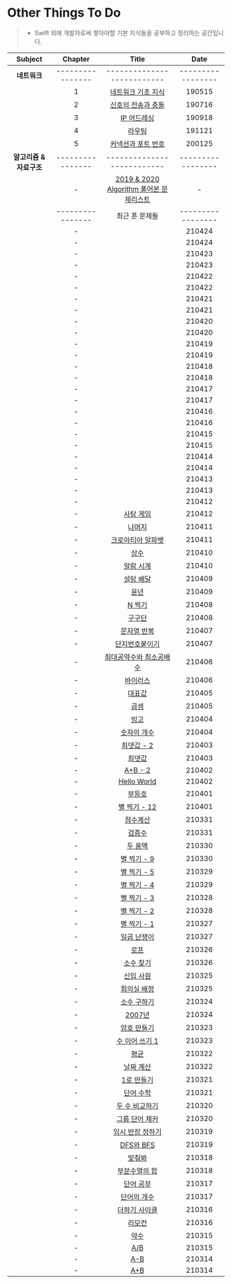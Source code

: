 # Other Things To Do
> - Swift 외에 개발자로써 쌓아야할 기본 지식들을 공부하고 정리하는 공간입니다.

| Subject | Chapter | Title | Date |
| :---: | :---: | :---: | :---: |
| **네트워크** | ---------------- | -------------------------- | ----------------- |
| | 1 | [네트워크 기초 지식](https://github.com/wargi/Etc/blob/master/Network/Chapter1.md) | 190515 |
| | 2 | [신호의 전송과 충돌](https://github.com/wargi/Etc/blob/master/Network/Chapter2.md) | 190716 |
| | 3 | [IP 어드레싱](https://github.com/wargi/Etc/blob/master/Network/Chapter3.md) | 190918 |
| | 4 | [라우팅](https://github.com/wargi/Etc/blob/master/Network/Chapter4.md) | 191121 |
| | 5 | [커넥션과 포트 번호](https://github.com/wargi/Etc/blob/master/Network/Chapter5.md) | 200125 |
| **알고리즘 & 자료구조** | ---------------- | -------------------------- | ----------------- |
| | - | [2019 & 2020 Algorithm 풀어본 문제리스트](https://github.com/wargi/Etc/blob/master/1920_README.md) | - |
|  | ---------------- | 최근 푼 문제들 | ----------------- |
| | - | [](https://github.com/wargi/Other-Things-To-Do/blob/master/Algorithm/2021/100/Question84.md) | 210424 |
| | - | [](https://github.com/wargi/Other-Things-To-Do/blob/master/Algorithm/2021/100/Question83.md) | 210424 |
| | - | [](https://github.com/wargi/Other-Things-To-Do/blob/master/Algorithm/2021/100/Question82.md) | 210423 |
| | - | [](https://github.com/wargi/Other-Things-To-Do/blob/master/Algorithm/2021/100/Question81.md) | 210423 |
| | - | [](https://github.com/wargi/Other-Things-To-Do/blob/master/Algorithm/2021/100/Question80.md) | 210422 |
| | - | [](https://github.com/wargi/Other-Things-To-Do/blob/master/Algorithm/2021/100/Question79.md) | 210422 |
| | - | [](https://github.com/wargi/Other-Things-To-Do/blob/master/Algorithm/2021/100/Question78.md) | 210421 |
| | - | [](https://github.com/wargi/Other-Things-To-Do/blob/master/Algorithm/2021/100/Question77.md) | 210421 |
| | - | [](https://github.com/wargi/Other-Things-To-Do/blob/master/Algorithm/2021/100/Question76.md) | 210420 |
| | - | [](https://github.com/wargi/Other-Things-To-Do/blob/master/Algorithm/2021/100/Question75.md) | 210420 |
| | - | [](https://github.com/wargi/Other-Things-To-Do/blob/master/Algorithm/2021/100/Question74.md) | 210419 |
| | - | [](https://github.com/wargi/Other-Things-To-Do/blob/master/Algorithm/2021/100/Question73.md) | 210419 |
| | - | [](https://github.com/wargi/Other-Things-To-Do/blob/master/Algorithm/2021/100/Question72.md) | 210418 |
| | - | [](https://github.com/wargi/Other-Things-To-Do/blob/master/Algorithm/2021/100/Question71.md) | 210418 |
| | - | [](https://github.com/wargi/Other-Things-To-Do/blob/master/Algorithm/2021/100/Question70.md) | 210417 |
| | - | [](https://github.com/wargi/Other-Things-To-Do/blob/master/Algorithm/2021/100/Question69.md) | 210417 |
| | - | [](https://github.com/wargi/Other-Things-To-Do/blob/master/Algorithm/2021/100/Question68.md) | 210416 |
| | - | [](https://github.com/wargi/Other-Things-To-Do/blob/master/Algorithm/2021/100/Question67.md) | 210416 |
| | - | [](https://github.com/wargi/Other-Things-To-Do/blob/master/Algorithm/2021/100/Question66.md) | 210415 |
| | - | [](https://github.com/wargi/Other-Things-To-Do/blob/master/Algorithm/2021/100/Question65.md) | 210415 |
| | - | [](https://github.com/wargi/Other-Things-To-Do/blob/master/Algorithm/2021/100/Question64.md) | 210414 |
| | - | [](https://github.com/wargi/Other-Things-To-Do/blob/master/Algorithm/2021/100/Question63.md) | 210414 |
| | - | [](https://github.com/wargi/Other-Things-To-Do/blob/master/Algorithm/2021/100/Question62.md) | 210413 |
| | - | [](https://github.com/wargi/Other-Things-To-Do/blob/master/Algorithm/2021/100/Question61.md) | 210413 |
| | - | [](https://github.com/wargi/Other-Things-To-Do/blob/master/Algorithm/2021/100/Question60.md) | 210412 |
| | - | [사탕 게임](https://github.com/wargi/Other-Things-To-Do/blob/master/Algorithm/2021/100/Question59.md) | 210412 |
| | - | [나머지](https://github.com/wargi/Other-Things-To-Do/blob/master/Algorithm/2021/100/Question58.md) | 210411 |
| | - | [크로아티아 알파벳](https://github.com/wargi/Other-Things-To-Do/blob/master/Algorithm/2021/100/Question57.md) | 210411 |
| | - | [상수](https://github.com/wargi/Other-Things-To-Do/blob/master/Algorithm/2021/100/Question56.md) | 210410 |
| | - | [알람 시계](https://github.com/wargi/Other-Things-To-Do/blob/master/Algorithm/2021/100/Question55.md) | 210410 |
| | - | [설탕 배달](https://github.com/wargi/Other-Things-To-Do/blob/master/Algorithm/2021/100/Question54.md) | 210409 |
| | - | [윤년](https://github.com/wargi/Other-Things-To-Do/blob/master/Algorithm/2021/100/Question53.md) | 210409 |
| | - | [N 찍기](https://github.com/wargi/Other-Things-To-Do/blob/master/Algorithm/2021/100/Question52.md) | 210408 |
| | - | [구구단](https://github.com/wargi/Other-Things-To-Do/blob/master/Algorithm/2021/100/Question51.md) | 210408 |
| | - | [문자열 반복](https://github.com/wargi/Other-Things-To-Do/blob/master/Algorithm/2021/100/Question50.md) | 210407 |
| | - | [단지번호붙이기](https://github.com/wargi/Other-Things-To-Do/blob/master/Algorithm/2021/100/Question49.md) | 210407 |
| | - | [최대공약수와 최소공배수](https://github.com/wargi/Other-Things-To-Do/blob/master/Algorithm/2021/100/Question48.md) | 210406 |
| | - | [바이러스](https://github.com/wargi/Other-Things-To-Do/blob/master/Algorithm/2021/100/Question47.md) | 210406 |
| | - | [대표값](https://github.com/wargi/Other-Things-To-Do/blob/master/Algorithm/2021/100/Question46.md) | 210405 |
| | - | [곱셈](https://github.com/wargi/Other-Things-To-Do/blob/master/Algorithm/2021/100/Question45.md) | 210405 |
| | - | [빙고](https://github.com/wargi/Other-Things-To-Do/blob/master/Algorithm/2021/100/Question44.md) | 210404 |
| | - | [숫자의 개수](https://github.com/wargi/Other-Things-To-Do/blob/master/Algorithm/2021/100/Question43.md) | 210404 |
| | - | [최댓값 - 2](https://github.com/wargi/Other-Things-To-Do/blob/master/Algorithm/2021/100/Question42.md) | 210403 |
| | - | [최댓값](https://github.com/wargi/Other-Things-To-Do/blob/master/Algorithm/2021/100/Question41.md) | 210403 |
| | - | [A+B - 2](https://github.com/wargi/Other-Things-To-Do/blob/master/Algorithm/2021/100/Question40.md) | 210402 |
| | - | [Hello World](https://github.com/wargi/Other-Things-To-Do/blob/master/Algorithm/2021/100/Question39.md) | 210402 |
| | - | [부등호](https://github.com/wargi/Other-Things-To-Do/blob/master/Algorithm/2021/100/Question38.md) | 210401 |
| | - | [별 찍기 - 12](https://github.com/wargi/Other-Things-To-Do/blob/master/Algorithm/2021/100/Question37.md) | 210401 |
| | - | [점수계산](https://github.com/wargi/Other-Things-To-Do/blob/master/Algorithm/2021/100/Question36.md) | 210331 |
| | - | [검증수](https://github.com/wargi/Other-Things-To-Do/blob/master/Algorithm/2021/100/Question35.md) | 210331 |
| | - | [두 용액](https://github.com/wargi/Other-Things-To-Do/blob/master/Algorithm/2021/100/Question34.md) | 210330 |
| | - | [별 찍기 - 9](https://github.com/wargi/Other-Things-To-Do/blob/master/Algorithm/2021/100/Question33.md) | 210330 |
| | - | [별 찍기 - 5](https://github.com/wargi/Other-Things-To-Do/blob/master/Algorithm/2021/100/Question32.md) | 210329 |
| | - | [별 찍기 - 4](https://github.com/wargi/Other-Things-To-Do/blob/master/Algorithm/2021/100/Question31.md) | 210329 |
| | - | [별 찍기 - 3](https://github.com/wargi/Other-Things-To-Do/blob/master/Algorithm/2021/100/Question30.md) | 210328 |
| | - | [별 찍기 - 2](https://github.com/wargi/Other-Things-To-Do/blob/master/Algorithm/2021/100/Question29.md) | 210328 |
| | - | [별 찍기 - 1](https://github.com/wargi/Other-Things-To-Do/blob/master/Algorithm/2021/100/Question28.md) | 210327 |
| | - | [일곱 난쟁이](https://github.com/wargi/Other-Things-To-Do/blob/master/Algorithm/2021/100/Question27.md) | 210327 |
| | - | [로프](https://github.com/wargi/Other-Things-To-Do/blob/master/Algorithm/2021/100/Question26.md) | 210326 |
| | - | [소수 찾기](https://github.com/wargi/Other-Things-To-Do/blob/master/Algorithm/2021/100/Question25.md) | 210326 |
| | - | [신입 사원](https://github.com/wargi/Other-Things-To-Do/blob/master/Algorithm/2021/100/Question24.md) | 210325 |
| | - | [회의실 배정](https://github.com/wargi/Other-Things-To-Do/blob/master/Algorithm/2021/100/Question23.md) | 210325 |
| | - | [소수 구하기](https://github.com/wargi/Other-Things-To-Do/blob/master/Algorithm/2021/100/Question22.md) | 210324 |
| | - | [2007년](https://github.com/wargi/Other-Things-To-Do/blob/master/Algorithm/2021/100/Question21.md) | 210324 |
| | - | [암호 만들기](https://github.com/wargi/Other-Things-To-Do/blob/master/Algorithm/2021/100/Question20.md) | 210323 |
| | - | [수 이어 쓰기 1](https://github.com/wargi/Other-Things-To-Do/blob/master/Algorithm/2021/100/Question19.md) | 210323 |
| | - | [평균](https://github.com/wargi/Other-Things-To-Do/blob/master/Algorithm/2021/100/Question18.md) | 210322 |
| | - | [날짜 계산](https://github.com/wargi/Other-Things-To-Do/blob/master/Algorithm/2021/100/Question17.md) | 210322 |
| | - | [1로 만들기](https://github.com/wargi/Other-Things-To-Do/blob/master/Algorithm/2021/100/Question16.md) | 210321 |
| | - | [단어 수학](https://github.com/wargi/Other-Things-To-Do/blob/master/Algorithm/2021/100/Question15.md) | 210321 |
| | - | [두 수 비교하기](https://github.com/wargi/Other-Things-To-Do/blob/master/Algorithm/2021/100/Question14.md) | 210320 |
| | - | [그룹 단어 체커](https://github.com/wargi/Other-Things-To-Do/blob/master/Algorithm/2021/100/Question13.md) | 210320 |
| | - | [임시 반장 정하기](https://github.com/wargi/Other-Things-To-Do/blob/master/Algorithm/2021/100/Question12.md) | 210319 |
| | - | [DFS와 BFS](https://github.com/wargi/Other-Things-To-Do/blob/master/Algorithm/2021/100/Question11.md) | 210319 |
| | - | [맞춰봐](https://github.com/wargi/Other-Things-To-Do/blob/master/Algorithm/2021/100/Question10.md) | 210318 |
| | - | [부분수열의 합](https://github.com/wargi/Other-Things-To-Do/blob/master/Algorithm/2021/100/Question09.md) | 210318 |
| | - | [단어 공부](https://github.com/wargi/Other-Things-To-Do/blob/master/Algorithm/2021/100/Question08.md) | 210317 |
| | - | [단어의 개수](https://github.com/wargi/Other-Things-To-Do/blob/master/Algorithm/2021/100/Question07.md) | 210317 |
| | - | [더하기 사이클](https://github.com/wargi/Other-Things-To-Do/blob/master/Algorithm/2021/100/Question06.md) | 210316 |
| | - | [리모컨](https://github.com/wargi/Other-Things-To-Do/blob/master/Algorithm/2021/100/Question05.md) | 210316 |
| | - | [약수](https://github.com/wargi/Other-Things-To-Do/blob/master/Algorithm/2021/100/Question04.md) | 210315 |
| | - | [A/B](https://github.com/wargi/Other-Things-To-Do/blob/master/Algorithm/2021/100/Question03.md) | 210315 |
| | - | [A-B](https://github.com/wargi/Other-Things-To-Do/blob/master/Algorithm/2021/100/Question02.md) | 210314 |
| | - | [A+B](https://github.com/wargi/Other-Things-To-Do/blob/master/Algorithm/2021/100/Question01.md) | 210314 |

